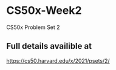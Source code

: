 # CS50x-Week2
CS50x Problem Set 2

## Full details availible at
https://cs50.harvard.edu/x/2021/psets/2/